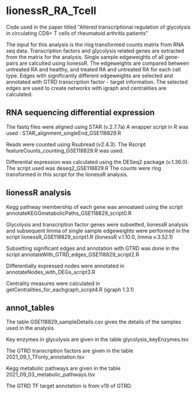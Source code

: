 # lionessR_RA_Tcell
Code used in the paper titled "Altered transcriptional regulation of glycolysis in circulating CD8+ T  cells of rheumatoid arthritis patients"

The input for this analysis is the rlog transformed counts matrix from RNA seq data.
Transcription factors and glycolysis related genes are extracted from the matrix for the analysis.
Single sample edgeweights of all gene-pairs are calculted using lionessR.
The edgeweights are compared between untreated RA and healthy, and treated RA and untreated RA for each cell type.
Edges with significantly different edgeweights are selected and annotated with GTRD transcription factor - target information.
The selected edges are used to create networks with igraph and centralities are calculated.

## RNA sequencing differential expression
The fastq files were aligned using STAR (v.2.7.7a)
A wrapper script in R was used : STAR_alignment_singleEnd_GSE118829.R

Reads were counted using Rsubread (v2.4.3). The Rscript featureCounts_counting_GSE118829.R was used.

Differential expression was calculated using the DESeq2 package (v.1.36.0). The script used was deseq2_GSE118829.R
The counts were rlog transformed in this script for the lionessR analysis.

## lionessR analysis
Kegg pathway membership of each gene was annoataed using the script 
annotateKEGGmetabolicPaths_GSE118829_script0.R 

Glycolysis and transcription factor genes were subsetted, lionessR analysis and subsequent limma of single sample edgeweights were performed in the script lionessR_GSE118829_script1.R (lionessR v.1.10.0, limma v.3.52.1)

Subsetting significant edges and annotation with GTRD was done in the script annotateWith_GTRD_edges_GSE118829_script2.R

Differentially expressed nodes were annotated in annotateNodes_with_DEGs_script3.R

Centrality measures were calculated in getCentralities_for_eachgraph_script4.R (igraph 1.3.1)

## annot_tables
The table GSE118829_sampleDetails.csv gives the details of the samples used in the analysis

Key enzymes in glycolysis are given in the table glycolysis_keyEnzymes.tsv

The GTRD transcription factors are given in the table 2021_09_1_TFonly_annotation.tsv

Kegg metabolic pathways are given in the table 2021_09_03_metabolic_pathways.tsv

The GTRD TF target annotation is from v19 of GTRD.
